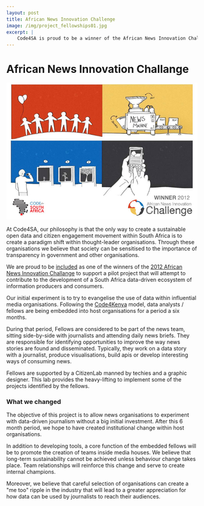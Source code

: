 ```yaml
---
layout: post
title: African News Innovation Challenge
image: /img/project_fellowships01.jpg
excerpt: |
    Code4SA is proud to be a winner of the African News Innovation Challenge
---
```


<h1>African News Innovation Challange</h1>

<img src="/img/project_fellowships01.jpg">

<p>At Code4SA, our philosophy is that the only way to create a sustainable open data and citizen engagement movement within South Africa is to create a paradigm shift within thought-leader organisations. Through these organisations we believe that society can be sensitised to the importance of transparency in government and other organisations.</p>
<p>We are proud to be <a href="http://africannewschallenge.org/2012-winners/">included</a> as one of the winners of the <a href="http://africannewschallenge.org/">2012 African News Innovation Challange</a> to support a pilot project that will attempt to contribute to the development of a South Africa data-driven ecosystem of information producers and consumers.</p>

<p>Our initial experiment is to try to evangelise the use of data within influential media organisations. Following the <a href="http://www.code4kenya.org/">Code4Kenya</a> model, data analysts / fellows are being embedded into host organisations for a period a six months. </p>
<p>During that period, Fellows are considered to be part of the news team, sitting side-by-side with journalists and attending daily news briefs. They are responsible for identifying opportunities to improve the way news stories are found and disseminated. Typically, they work on a data story with a journalist, produce visualisations, build apis or develop interesting ways of consuming news.</p> 
<p>Fellows are supported by a CitizenLab manned by techies and a graphic designer. This lab provides the heavy-lifting to implement some of the projects identified by the fellows.</p>

<h3>What we changed</h3>

<p>The objective of this project is to allow news organisations to experiment with data-driven journalism without a big initial investment. After this 6 month period, we hope to have created institutional change within host organisations.</p>
<p>In addition to developing tools, a core function of the embedded fellows will be to promote the creation of teams inside media houses. We believe that long-term sustainability cannot be achieved unless behaviour change takes place. Team relationships will reinforce this change and serve to create internal champions.</p>
<p>Moreover, we believe that careful selection of organisations can create a "me too" ripple in the industry that will lead to a greater appreciation for how data can be used by journalists to reach their audiences.</p>
